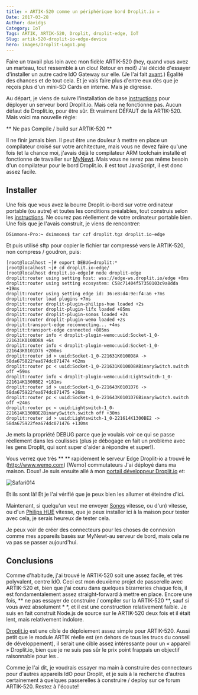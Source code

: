```yaml
---
title: « ARTIK-520 comme un périphérique bord Droplit.io »
Date: 2017-03-28
Author: davidgs
Category: IoT
Tags: ARTIK, ARTIK-520, Droplit, droplit-edge, IoT
Slug: artik-520-droplit-io-edge-device
hero: images/Droplit-Logo1.png
---
```


Faire un travail plus loin avec mon fidèle ARTIK-520 (hey, quand vous avez un marteau, tout ressemble à un clou! Retour en moi!) J'ai décidé d'essayer d'installer un autre cadre IdO Gateway sur elle. (Je l'ai fait [avant](/posts/category/general/making-artik-5-iot-gateway-kura/).) Égalité des chances et de tout cela. Et je vais faire plus d'entre eux dès que je reçois plus d'un mini-SD Cards en interne. Mais je digresse.

Au départ, je viens de suivre l'installation de base [instructions](https://docs.droplit.io/docs/deploy-an-edge-server) pour déployer un serveur bord Droplit.io. Mais cela ne fonctionne pas. Aucun défaut de Droplit.io, pour être sûr. Et vraiment DÉFAUT de la ARTIK-520. Mais voici ma nouvelle règle:

** Ne pas Compile / build sur ARTIK-520 **

Il ne finir jamais bien. Il peut être une douleur à mettre en place un compilateur croisé sur votre architecture, mais vous ne devez faire qu'une fois (et la chance moi, j'avais déjà le compilateur ARM toolchain installé et fonctionne de travailler sur [MyNewt](http://mynewt.apache.org/). Mais vous ne serez pas même besoin d'un compilateur pour le bord Droplit.io. il est tout JavaScript, il est donc assez facile.

## Installer

Une fois que vous avez la bourre Droplit.io-bord sur votre ordinateur portable (ou autre) et toutes les conditions préalables, tout construis selon les [instructions](https://docs.droplit.io/docs/deploy-an-edge-server). Ne courez pas réellement de votre ordinateur portable bien. Une fois que je l'avais construit, je viens de rencontrer:

```
DSimmons-Pro:~ dsimmons$ tar czf droplit.tgz droplit.io-edge
```

Et puis utilisé sftp pour copier le fichier tar compressé vers le ARTIK-520, non compress / goudron, puis:

```
[root@localhost ~]# export DEBUG=droplit:*
[root@localhost ~]# cd droplit.io-edge/
[root@localhost droplit.io-edge]# node droplit-edge
droplit:router using setting host: wss://edge-ws.droplit.io/edge +0ms
droplit:router using setting ecosystem: C58c71404f57350103c9a8dda +19ms
droplit:router using setting edge id: 36:e8:d4:9e:f4:a6 +7ms
droplit:router load plugins +7ms
droplit:router droplit-plugin-philips-hue loaded +2s
droplit:router droplit-plugin-lifx loaded +85ms
droplit:router droplit-plugin-sonos loaded +2s
droplit:router droplit-plugin-wemo loaded +2s
droplit:transport-edge reconnecting... +4ms
droplit:transport-edge connected +805ms
droplit:router info < droplit-plugin-wemo:uuid:Socket-1_0-221631K0100D8A +6s
droplit:router info < droplit-plugin-wemo:uuid:Socket-1_0-221643K0101D76 +200ms
droplit:router id > uuid:Socket-1_0-221631K0100D8A -> 58da675822fea674dc071474 +62ms
droplit:router pc < uuid:Socket-1_0-221631K0100D8ABinarySwitch.switch off +59ms
droplit:router info < droplit-plugin-wemo:uuid:Lightswitch-1_0-221614K1300BE2 +181ms
droplit:router id > uuid:Socket-1_0-221643K0101D76 -> 58da675922fea674dc071475 +26ms
droplit:router pc < uuid:Socket-1_0-221643K0101D76BinarySwitch.switch off +24ms
droplit:router pc < uuid:Lightswitch-1_0-221614K1300BE2BinarySwitch.switch off +30ms
droplit:router id > uuid:Lightswitch-1_0-221614K1300BE2 -> 58da675922fea674dc071476 +130ms
```

Je mets la propriété DEBUG parce que je voulais voir ce qui se passe réellement dans les coulisses (plus je débogage en fait un problème avec les gens Droplit, qui sont super d'aider à répondre et super!).

Vous verrez que très ** ** rapidement le serveur Edge Droplit-io a trouvé le (http://www.wemo.com) [Wemo] commutateurs J'ai déployé dans ma maison. Doux! Je suis ensuite allé à mon [portail développeur Droplit.io](http://www.wemo.com) et:

![Safari014](/posts/category/iot-iot-software/images/Safari014.jpg)

Et ils sont là! Et je l'ai vérifié que je peux bien les allumer et éteindre d'ici.

Maintenant, si quelqu'un veut me envoyer [Sonos](http://www.sonos.com/en-us/home) vitesse, ou d'un) vitesse, ou d'un [Philips HUE](http://www2.meethue.com/en-us/) vitesse, que je peux installer ici à la maison pour tester avec cela, je serais heureux de tester cela.

Je peux voir de créer des connecteurs pour les choses de connexion comme mes appareils basés sur MyNewt-au serveur de bord, mais cela ne va pas se passer aujourd'hui.

## Conclusions

Comme d'habitude, j'ai trouvé le ARTIK-520 soit une assez facile, et très polyvalent, centre IdO. Ceci est mon deuxième projet de passerelle avec ARTIK-520 et, bien que j'ai couru dans quelques bizarreries chaque fois, il est fondamentalement assez straight-forward à mettre en place. Encore une fois, ** ne pas essayer de construire / compiler sur la ARTIK-520 **, sauf si vous avez absolument * *, et il est une construction relativement faible. Je suis en fait construit Node.js de source sur le ARTIK-520 deux fois et il était lent, mais relativement indolore.

[Droplit.io](http://droplit.io) est une cible de déploiement assez simple pour ARTIK-520. Aussi petit que le module ARTIK réelle est (en dehors de tous les trucs du conseil de développement), il serait une cible assez intéressante pour un « appareil » Droplit.io, bien que je ne suis pas sûr le prix point frappais un objectif raisonnable pour les .

Comme je l'ai dit, je voudrais essayer ma main à construire des connecteurs pour d'autres appareils IdO pour Droplit, et je suis à la recherche d'autres certainement à quelques passerelles à construire / deploy sur ce forum ARTIK-520. Restez à l'écoute!
